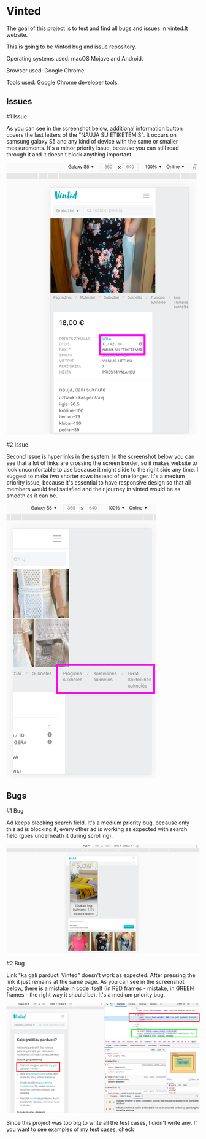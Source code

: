 # Vinted
The goal of this project is to test and find all bugs and issues in vinted.lt website.

This is going to be Vinted bug and issue repository.

Operating systems used: macOS Mojave and Android.

Browser used: Google Chrome.

Tools used: Google Chrome developer tools.

## Issues

#1 Issue

As you can see in the screenshot below, additional information button covers the last letters of the "NAUJA SU ETIKETĖMIS". It occurs on samsung galaxy S5 and any kind of device with the same or smaller measurements. It's a minor priority issue, because you can still read through it and it doesn't block anything important.

![](Vinted_bug_screenshots/First_issue_vinted.png)

#2 Issue

Second issue is hyperlinks in the system. In the screenshot below you can see that a lot of links are crossing the screen border, so it makes website to look uncomfortable to use because it might slide to the right side any time. I suggest to make two shorter rows instead of one longer. It's a medium priority issue, because it's essential to have responsive design so that all members would feel satisfied and their journey in vinted would be as smooth as it can be.

![](Vinted_bug_screenshots/Second_issue_vinted.png)

## Bugs

#1 Bug

Ad keeps blocking search field. It's a medium priority bug, because only this ad is blocking it, every other ad is working as expected with search field (goes underneath it during scrolling).

![](Vinted_bug_screenshots/Second_ad%20_bug_vinted.png)

#2 Bug

Link "ką gali parduoti Vinted" doesn't work as expected. After pressing the link it just remains at the same page. As you can see in the screenshot below, there is a mistake in code itself (in RED frames - mistake, in GREEN frames - the right way it should be). It's a medium priority bug.

![](Vinted_bug_screenshots/Link_bug_vinted.png)

Since this project was too big to write all the test cases, I didn't write any. If you want to see examples of my test cases, check 
